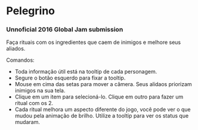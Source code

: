 # Pelegrino

### Unnoficial 2016 Global Jam submission

Faça rituais com os ingredientes que caem de inimigos e melhore seus aliados.

Comandos:  
- Toda informação útil está na tooltip de cada personagem.
- Segure o botão esquerdo para fixar a tooltip.
- Mouse em cima das setas para mover a câmera. Seus alidaos priorizam inimigos na sua tela.
- Clique em um item para selecioná-lo. Clique em outro para fazer um ritual com os 2. 
- Cada ritual melhora um aspecto diferente do jogo, você pode ver o que mudou pela animação de brilho. Utilize a tooltip para ver os status que mudaram.
